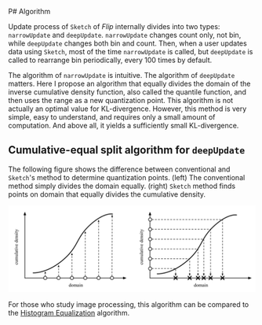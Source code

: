 P# Algorithm

Update process of `Sketch` of *Flip* internally divides into two types: `narrowUpdate` and `deepUpdate`. `narrowUpdate` changes count only, not bin, while `deepUpdate` changes both bin and count. Then, when a user updates data using `Sketch`, most of the time `narrowUpdate` is called, but `deepUpdate` is called to rearrange bin periodically, every 100 times by default.

The algorithm of `narrowUpdate` is intuitive. The algorithm of `deepUpdate` matters. Here I propose an algorithm that equally divides the domain of the inverse cumulative density function, also called the quantile function, and then uses the range as a new quantization point. This algorithm is not actually an optimal value for KL-divergence. However, this method is very simple, easy to understand, and requires only a small amount of computation. And above all, it yields a sufficiently small KL-divergence.


## Cumulative-equal split algorithm for  `deepUpdate`

The following figure shows the difference between conventional and `Sketch`'s method to determine quantization points. (left) The conventional method simply divides the domain equally. (right) `Sketch` method finds points on domain that equally divides the cumulative density.

![equal space split algorithm](resources/diagrams/concepts/equal-space-split-algorithm.png)

For those who study image processing, this algorithm can be compared to the [Histogram Equalization](https://en.wikipedia.org/wiki/Histogram_equalization) algorithm.


